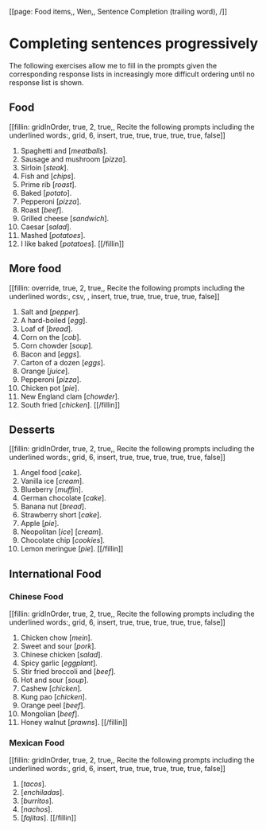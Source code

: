 [[page: Food items,, Wen,, Sentence Completion (trailing word), /]]
# Completing sentences progressively
The following exercises allow me to fill in the prompts given the corresponding response lists in increasingly more difficult ordering until no response list is shown.
## Food
[[fillin: gridInOrder, true, 2, true,, Recite the following prompts including the underlined words:, grid, 6, insert, true, true, true, true, true, false]]
1. Spaghetti and [_meatballs_].
1. Sausage and mushroom [_pizza_].
1. Sirloin [_steak_].
1. Fish and [_chips_].
1. Prime rib [_roast_].
1. Baked [_potato_].
1. Pepperoni [_pizza_].
1. Roast [_beef_].
1. Grilled cheese [_sandwich_].
1. Caesar [_salad_].
1. Mashed [_potatoes_].
1. I like baked [_potatoes_].
[[/fillin]]
## More food
[[fillin: override, true, 2, true,, Recite the following prompts including the underlined words:, csv, , insert, true, true, true, true, true, false]]
1. Salt and [_pepper_].
1. A hard-boiled [_egg_].
1. Loaf of [_bread_].
1. Corn on the [_cob_].
1. Corn chowder [_soup_].
1. Bacon and [_eggs_].
1. Carton of a dozen [_eggs_].
1. Orange [_juice_].
1. Pepperoni [_pizza_].
1. Chicken pot [_pie_].
1. New England clam [_chowder_].
1. South fried [_chicken_].
[[/fillin]]
## Desserts
[[fillin: gridInOrder, true, 2, true,, Recite the following prompts including the underlined words:, grid, 6, insert, true, true, true, true, true, false]]
1. Angel food [_cake_].
1. Vanilla ice [_cream_].
1. Blueberry [_muffin_].
1. German chocolate [_cake_].
1. Banana nut [_bread_].
1. Strawberry short [_cake_].
1. Apple [_pie_].
1. Neopolitan [_ice_] [_cream_].
1. Chocolate chip [_cookies_].
1. Lemon meringue [_pie_].
[[/fillin]]
## International Food
### Chinese Food
[[fillin: gridInOrder, true, 2, true,, Recite the following prompts including the underlined words:, grid, 6, insert, true, true, true, true, true, false]]
1. Chicken chow [_mein_].
1. Sweet and sour [_pork_].
1. Chinese chicken [_salad_].
1. Spicy garlic [_eggplant_].
1. Stir fried broccoli and [_beef_].
1. Hot and sour [_soup_].
1. Cashew [_chicken_].
1. Kung pao [_chicken_].
1. Orange peel [_beef_].
1. Mongolian [_beef_].
1. Honey walnut [_prawns_].
[[/fillin]]
### Mexican Food
[[fillin: gridInOrder, true, 2, true,, Recite the following prompts including the underlined words:, grid, 6, insert, true, true, true, true, true, false]]
1.  [_tacos_].
1.  [_enchiladas_].
1.  [_burritos_].
1.  [_nachos_].
1.  [_fajitas_].
[[/fillin]]